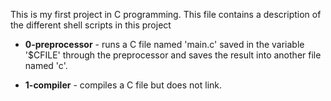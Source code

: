 This is my first project in C programming.
This file contains a description of the different shell scripts in this project
- **0-preprocessor** - runs a C file named 'main.c' saved in the variable '$CFILE' through the preprocessor and saves the result into another file named 'c'.

- **1-compiler** - compiles a C file but does not link.
